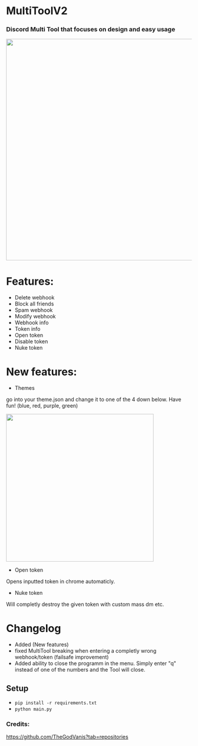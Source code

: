 # MultiToolV2
### Discord Multi Tool that focuses on design and easy usage

<img src="https://media.discordapp.net/attachments/894027053425393700/930262206187208754/unknown.png?width=790&height=310" width="600x">

# Features:
- Delete webhook
- Block all friends
- Spam webhook
- Modify webhook
- Webhook info
- Token info
- Open token
- Disable token
- Nuke token
# New features:
- Themes

go into your theme.json and change it to one of the 4 down below. Have fun! (blue, red, purple, green)

<img src="https://cdn.discordapp.com/attachments/847466666689560637/921530281184342046/multitoolthemes.png" width="400x">

- Open token

Opens inputted token in chrome automaticly.
- Nuke token

Will completly destroy the given token with custom mass dm etc.

# Changelog
- Added (New features)
- fixed MultiTool breaking when entering a completly wrong webhook/token (failsafe improvement)
- Added ability to close the programm in the menu. Simply enter "q" instead of one of the numbers and the Tool will close.
## Setup
- ```pip install -r requirements.txt```
- ```python main.py```
### Credits:
https://github.com/TheGodVanis?tab=repositories
